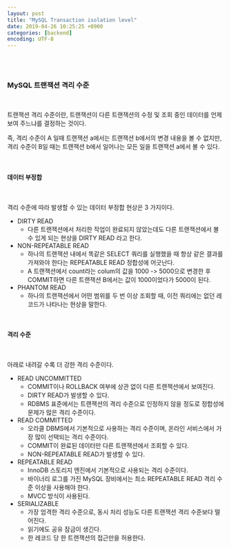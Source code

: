 ```yaml
---
layout: post
title: "MySQL Transaction isolation level"
date: 2019-04-26 10:25:25 +0900
categories: [backend]
encoding: UTF-8
---
```


<br>
<br>

### MySQL 트랜잭션 격리 수준

<br>

트랜잭션 격리 수준이란, 트랜잭션이 다른 트랜잭션의 수정 및 조회 중인 데이터를 언제보여 주느냐를 결정하는 것이다. 

즉, 격리 수준이 A 일때 트랜잭션 a에서는 트랜잭션 b에서의 변경 내용을 볼 수 없지만, 격리 수준이 B일 때는 트랜잭션 b에서 일어나는 모든 일을 트랜잭션 a에서 볼 수 있다.

<br>

#### 데이터 부정합

<br>

격리 수준에 따라 발생할 수 있는 데이터 부정합 현상은 3 가지이다. 

* DIRTY READ
    * 다른 트랜잭션에서 처리한 작업이 완료되지 않았는데도 다른 트랜잭션에서 볼 수 있게 되는 현상을 DIRTY READ 라고 한다. 
* NON-REPEATABLE READ
    * 하나의 트랜잭션 내에서 똑같은 SELECT 쿼리를 실행했을 때 항상 같은 결과를 가져와야 한다는 REPEATABLE READ 정합성에 어긋난다.
    * A 트랜잭션에서 count라는 colum의 값을 1000 -> 5000으로 변경한 후 COMMIT하면 다른 트랜잭션 B에서는 값이 1000이었다가 5000이 된다.
* PHANTOM READ
    * 하나의 트랜잭션에서 어떤 범위를 두 번 이상 조회할 때, 이전 쿼리에는 없던 레코드가 나타나는 현상을 말한다.



<br>

#### 격리 수준

<br>

아래로 내려갈 수록 더 강한 격리 수준이다.


* READ UNCOMMITTED
    * COMMIT이나 ROLLBACK 여부에 상관 없이 다른 트랜잭션에서 보여진다. 
    * DIRTY READ가 발생할 수 있다. 
    * RDBMS 표준에서는 트랜잭션의 격리 수준으로 인정하지 않을 정도로 정합성에 문제가 많은 격리 수준이다. 
* READ COMMITTED
    * 오라클 DBMS에서 기본적으로 사용하는 격리 수준이며, 온라인 서비스에서 가장 많이 선택되는 격리 수준이다. 
    * COMMIT이 완료된 데이터만 다른 트랜잭션에서 조회할 수 있다. 
    * NON-REPEATABLE READ가 발생할 수 있다. 
* REPEATABLE READ
    * InnoDB 스토리지 엔진에서 기본적으로 사용되는 격리 수준이다.
    * 바이너리 로그를 가진 MySQL 장비에서는 최소 REPEATABLE READ 격리 수준 이상을 사용해야 한다. 
    * MVCC 방식이 사용된다. 
* SERIALIZABLE
    * 가장 엄격한 격리 수준으로, 동시 처리 성능도 다른 트랜잭션 격리 수준보다 떨어진다. 
    * 읽기에도 공유 잠금이 생긴다. 
    * 한 레코드 당 한 트랜잭션의 접근만을 허용한다. 





<br>
<br>